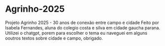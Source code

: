 # Agrinho-2025
Projeto Agrinho 2025 - 30 anos de conexão entre campo e cidade
Feito por Isabela Fernandes, aluna do colegio costa e silva em cidade gaucha parana.
Utilizei o chatgpt, porem para escolher o tema eu naveguei em alguns ooutros textos sobre cidade e campo, obrigado.